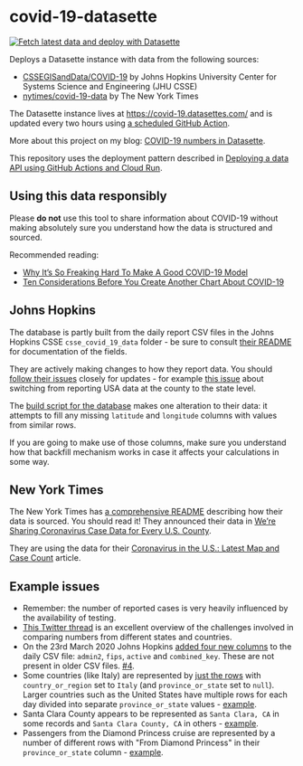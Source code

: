 # covid-19-datasette

[![Fetch latest data and deploy with Datasette](https://github.com/simonw/covid-19-datasette/workflows/Fetch%20latest%20data%20and%20deploy%20with%20Datasette/badge.svg)](https://github.com/simonw/covid-19-datasette/actions?query=workflow%3A%22Fetch+latest+data+and+deploy+with+Datasette%22)

Deploys a Datasette instance with data from the following sources:

* [CSSEGISandData/COVID-19](https://github.com/CSSEGISandData/COVID-19) by Johns Hopkins University Center for Systems Science and Engineering (JHU CSSE)
* [nytimes/covid-19-data](https://github.com/nytimes/covid-19-data) by The New York Times

The Datasette instance lives at https://covid-19.datasettes.com/ and is updated every two hours using [a scheduled GitHub Action](https://github.com/simonw/covid-19-datasette/blob/master/.github/workflows/scheduled.yml).

More about this project on my blog: [COVID-19 numbers in Datasette](https://simonwillison.net/2020/Mar/11/covid-19/).

This repository uses the deployment pattern described in [Deploying a data API using GitHub Actions and Cloud Run](https://simonwillison.net/2020/Jan/21/github-actions-cloud-run/).

## Using this data responsibly

Please **do not** use this tool to share information about COVID-19 without making absolutely sure you understand how the data is structured and sourced.

Recommended reading:

* [Why It’s So Freaking Hard To Make A Good COVID-19 Model](https://fivethirtyeight.com/features/why-its-so-freaking-hard-to-make-a-good-covid-19-model/)
* [Ten Considerations Before You Create Another Chart About COVID-19](https://medium.com/nightingale/ten-considerations-before-you-create-another-chart-about-covid-19-27d3bd691be8)

## Johns Hopkins

The database is partly built from the daily report CSV files in the Johns Hopkins CSSE `csse_covid_19_data` folder - be sure to consult [their README](https://github.com/CSSEGISandData/COVID-19/tree/master/csse_covid_19_data) for documentation of the fields.

They are actively making changes to how they report data. You should [follow their issues](https://github.com/CSSEGISandData/COVID-19/issues) closely for updates - for example [this issue](https://github.com/CSSEGISandData/COVID-19/issues/382) about switching from reporting USA data at the county to the state level.

The [build script for the database](https://github.com/simonw/covid-19-datasette/blob/master/build_database.py) makes one alteration to their data: it attempts to fill any missing  `latitude` and `longitude` columns with values from similar rows.

If you are going to make use of those columns, make sure you understand how that backfill mechanism works in case it affects your calculations in some way.

## New York Times

The New York Times has [a comprehensive README](https://github.com/nytimes/covid-19-data/blob/master/README.md) describing how their data is sourced. You should read it! They announced their data in [We’re Sharing Coronavirus Case Data for Every U.S. County](https://www.nytimes.com/article/coronavirus-county-data-us.html).

They are using the data for their [Coronavirus in the U.S.: Latest Map and Case Count](https://www.nytimes.com/interactive/2020/us/coronavirus-us-cases.html) article.

## Example issues

* Remember: the number of reported cases is very heavily influenced by the availability of testing.
* [This Twitter thread](https://twitter.com/politicalmath/status/1243950120598556672) is an excellent overview of the challenges involved in comparing numbers from different states and countries.
* On the 23rd March 2020 Johns Hopkins [added four new columns](https://github.com/CSSEGISandData/COVID-19/commit/e748b6d8a55e4a88371af56b129ababe1712522d) to the daily CSV file: `admin2`, `fips`, `active` and `combined_key`. These are not present in older CSV files. [#4](https://github.com/simonw/covid-19-datasette/issues/4).
* Some countries (like Italy) are represented by [just the rows](https://covid-19.datasettes.com/covid/daily_reports?country_or_region=Italy&_sort_desc=confirmed#g.mark=bar&g.x_column=day&g.x_type=ordinal&g.y_column=confirmed&g.y_type=quantitative) with `country_or_region` set to `Italy` (and `province_or_state` set to `null`). Larger countries such as the United States have multiple rows for each day divided into separate `province_or_state` values - [example](https://covid-19.datasettes.com/covid/daily_reports?_size=1000&country_or_region__exact=US&_sort_desc=day#g.mark=bar&g.x_column=day&g.x_type=ordinal&g.y_column=confirmed&g.y_type=quantitative&g.color_column=province_or_state).
* Santa Clara County appears to be represented as `Santa Clara, CA` in some records and `Santa Clara County, CA` in others - [example](https://covid-19.datasettes.com/covid/daily_reports?province_or_state__contains=santa+clara&_sort_desc=day#g.mark=bar&g.x_column=day&g.x_type=ordinal&g.y_column=confirmed&g.y_type=quantitative).
* Passengers from the Diamond Princess cruise are represented by a number of different rows with "From Diamond Princess" in their `province_or_state` column - [example](https://covid-19.datasettes.com/covid/daily_reports?_facet=province_or_state&_facet=country_or_region&province_or_state__contains=from+diamond&_sort_desc=day).
